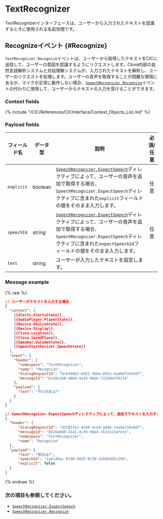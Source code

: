 # TextRecognizer

TextRecognizerインターフェースは、ユーザーから入力されたテキストを認識するときに使用される名前空間です。

## Recognizeイベント {#Recognize}
`TextRecognizer.Recognize`イベントは、ユーザーから取得したテキストをCICに送信して、ユーザーの意図を認識するようにリクエストします。Clova内部の自然言語解析システムと対話理解システムが、入力されたテキストを解析し、ユーザーのリクエストを処理します。ユーザーの音声を取得することが困難な環境にあるか、マイクが正常に動作しない場合、[`SpeechRecognizer.Recognize`](/CIC/References/CICInterface/SpeechRecognizer.md#Recognize)イベントの代わりに使用して、ユーザーからテキストの入力を受けることができます。

### Context fields

{% include "/CIC/References/CICInterface/Context_Objects_List.md" %}

### Payload fields
| フィールド名       | データ型    | 説明                     | 必須/任意 |
|---------------|---------|-----------------------------|:---------:|
| `explicit`         | boolean  | [`SpeechRecognizer.ExpectSpeech`](/CIC/References/CICInterface/SpeechRecognizer.md#ExpectSpeech)ディレクティブによって、ユーザーの音声を追加で取得する場合、`SpeechRecognizer.ExpectSpeech`ディレクティブに含まれた`explicit`フィールドの値をそのまま入力します。  | 任意  |
| `speechId`   | string   | [`SpeechRecognizer.ExpectSpeech`](/CIC/References/CICInterface/SpeechRecognizer.md#ExpectSpeech)ディレクティブによって、ユーザーの音声を追加で取得する場合、`SpeechRecognizer.ExpectSpeech`ディレクティブに含まれた`expectSpeechId`フィールドの値をそのまま入力します。  | 任意  |
| `text`        | string  | ユーザーが入力したテキストを設定します。 |      |

### Message example
{% raw %}
```json
// ユーザーがテキストを入力する場合
{
  "context": [
    {{Alerts.AlertsState}},
    {{AudioPlayer.PlayerState}},
    {{Device.DeviceState}},
    {{Device.Display}},
    {{Clova.Location}},
    {{Clova.SavedPlace}},
    {{Speaker.VolumeState}},
    {{SpeechSynthesizer.SpeechState}}
  ],
  "event": {
    "header": {
      "namespace": "TextRecognizer",
      "name": "Recognize",
      "dialogRequestId": "bc834682-6d22-4bbb-8352-4a49df2ed3d7",
      "messageId": "b120c3e0-e6b9-4a3d-96de-71539e5f6214"
    },
    "payload": {
      "text": "今の天気は?"
    }
  }
}

// SpeechRecognizer.ExpectSpeechディレクティブによって、追加でテキストを入力する場合
{
  "header": {
      "dialogRequestId": "d3f81fec-4cb9-4ce9-a046-1ea9a71018df",
      "messageId": "8526a048-4141-4c30-98a4-c61e223afece",
      "namespace": "TextRecognizer",
      "name": "Recognize"
  },
  "payload": {
      "text": "明日は?",
      "speechId": "1a4cd9ac-8fd8-4929-9c30-3a592dd2c298",
      "explicit": false
  }
}
```
{% endraw %}

### 次の項目も参照してください。
* [`SpeechRecognizer.ExpectSpeech`](/CIC/References/CICInterface/SpeechRecognizer.md#ExpectSpeech)
* [`SpeechRecognizer.Recognize`](/CIC/References/CICInterface/SpeechRecognizer.md#Recognize)
